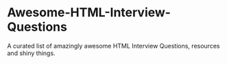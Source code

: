# Awesome-HTML-Interview-Questions
A curated list of amazingly awesome HTML Interview Questions, resources and shiny things.
